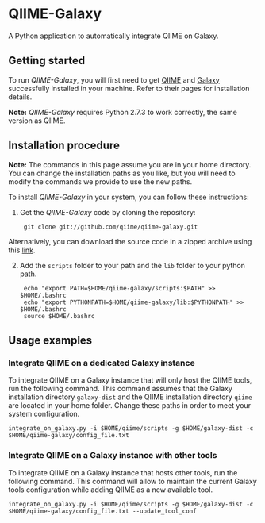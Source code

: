 QIIME-Galaxy
============

A Python application to automatically integrate QIIME on Galaxy.

## Getting started

To run _QIIME-Galaxy_, you will first need to get [QIIME](http://qiime.org/) and [Galaxy](http://wiki.galaxyproject.org/) successfully installed in your machine. Refer to their pages for installation details.

__Note:__ _QIIME-Galaxy_ requires Python 2.7.3 to work correctly, the same version as QIIME.

## Installation procedure

__Note:__ The commands in this page assume you are in your home directory. You can change the installation paths as you like, but you will need to modify the commands we provide to use the new paths.

To install _QIIME-Galaxy_ in your system, you can follow these instructions:

1. Get the _QIIME-Galaxy_ code by cloning the repository:

        git clone git://github.com/qiime/qiime-galaxy.git

Alternatively, you can download the source code in a zipped archive using this [link](https://github.com/qiime/qiime-galaxy/archive/master.zip).

2. Add the ```scripts``` folder to your path and the ```lib``` folder to your python path.

        echo "export PATH=$HOME/qiime-galaxy/scripts:$PATH" >> $HOME/.bashrc
        echo "export PYTHONPATH=$HOME/qiime-galaxy/lib:$PYTHONPATH" >> $HOME/.bashrc
        source $HOME/.bashrc

## Usage examples

### Integrate QIIME on a dedicated Galaxy instance

To integrate QIIME on a Galaxy instance that will only host the QIIME tools, run the following command. This command assumes that the Galaxy installation directory ```galaxy-dist``` and the QIIME installation directory ```qiime``` are located in your home folder. Change these paths in order to meet your system configuration.

    integrate_on_galaxy.py -i $HOME/qiime/scripts -g $HOME/galaxy-dist -c $HOME/qiime-galaxy/config_file.txt

### Integrate QIIME on a Galaxy instance with other tools

To integrate QIIME on a Galaxy instance that hosts other tools, run the following command. This command will allow to maintain the current Galaxy tools configuration while adding QIIME as a new available tool.

    integrate_on_galaxy.py -i $HOME/qiime/scripts -g $HOME/galaxy-dist -c $HOME/qiime-galaxy/config_file.txt --update_tool_conf